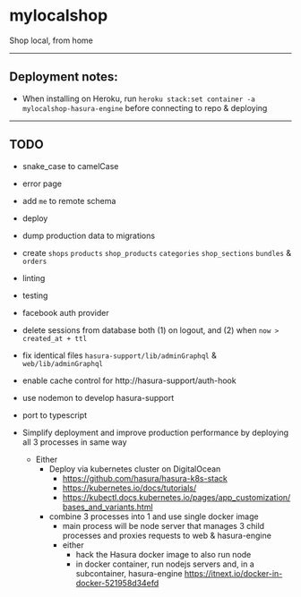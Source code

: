 # mylocalshop

Shop local, from home

---

## Deployment notes:

- When installing on Heroku, run `heroku stack:set container -a mylocalshop-hasura-engine` before connecting to repo & deploying

---

## TODO

- snake_case to camelCase
- error page

- add `me` to remote schema
- deploy
- dump production data to migrations
- create `shops` `products` `shop_products` `categories` `shop_sections` `bundles` & `orders`

- linting
- testing

- facebook auth provider
- delete sessions from database both (1) on logout, and (2) when `now > created_at + ttl`
- fix identical files `hasura-support/lib/adminGraphql` & `web/lib/adminGraphql`
- enable cache control for http://hasura-support/auth-hook
- use nodemon to develop hasura-support
- port to typescript

- Simplify deployment and improve production performance by deploying all 3 processes in same way
  - Either
    - Deploy via kubernetes cluster on DigitalOcean
      - https://github.com/hasura/hasura-k8s-stack
      - https://kubernetes.io/docs/tutorials/
      - https://kubectl.docs.kubernetes.io/pages/app_customization/bases_and_variants.html
    - combine 3 processes into 1 and use single docker image
      - main process will be node server that manages 3 child processes and proxies requests to web & hasura-engine
      - either
        - hack the Hasura docker image to also run node
        - in docker container, run nodejs servers and, in a subcontainer, hasura-engine https://itnext.io/docker-in-docker-521958d34efd
